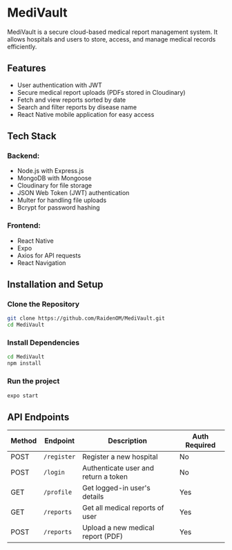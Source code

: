 # MediVault

MediVault is a secure cloud-based medical report management system. It allows hospitals and users to store, access, and manage medical records efficiently.

## Features

- User authentication with JWT
- Secure medical report uploads (PDFs stored in Cloudinary)
- Fetch and view reports sorted by date
- Search and filter reports by disease name
- React Native mobile application for easy access

## Tech Stack

### Backend:

- Node.js with Express.js
- MongoDB with Mongoose
- Cloudinary for file storage
- JSON Web Token (JWT) authentication
- Multer for handling file uploads
- Bcrypt for password hashing

### Frontend:

- React Native
- Expo
- Axios for API requests
- React Navigation

## Installation and Setup

### Clone the Repository

```sh
git clone https://github.com/RaidenOM/MediVault.git
cd MediVault
```

### Install Dependencies

```sh
cd MediVault
npm install
```

### Run the project

```sh
expo start
```

## API Endpoints

| Method | Endpoint    | Description                          | Auth Required |
| ------ | ----------- | ------------------------------------ | ------------- |
| POST   | `/register` | Register a new hospital              | No            |
| POST   | `/login`    | Authenticate user and return a token | No            |
| GET    | `/profile`  | Get logged-in user's details         | Yes           |
| GET    | `/reports`  | Get all medical reports of user      | Yes           |
| POST   | `/reports`  | Upload a new medical report (PDF)    | Yes           |

